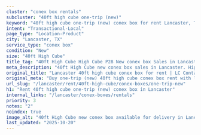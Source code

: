 ```yaml
---
cluster: "conex box rentals"
subcluster: "40ft high cube one-trip (new)"
keyword: "40ft high cube one-trip (new) conex box for rent Lancaster, TX"
intent: "Transactional-Local"
page_type: "Location-Product"
city: "Lancaster, TX"
service_type: "conex box"
condition: "New"
size: "40ft High Cube"
title_tag: "40ft High Cube High Cube P28 New conex box Sales in Lancaster | LC Container"
meta_description: "40ft High Cube new conex box sales in Lancaster. High cube containers with extra height. Fast delivery, competitive pricing. Serving conex boxes area. Quote ID: R32. Call (214) 524-4168 for your free quote today."
original_title: "Lancaster 40ft high cube conex box for rent | LC Container"
original_meta: "Buy one-trip (new) 40ft high cube conex box rent with local delivery in Lancaster, TX. LC Container — local Since 2003. Request a fast quote today."
url_slug: "/lancaster/rent/40ft-high-cube/conex-boxes/one-trip-new"
h1: "Rent 40ft high cube one-trip (new) conex box in Lancaster"
internal_links: "/lancaster/conex-boxes/rentals"
priority: 3
notes: "2"
noindex: true
image_alt: "40ft High Cube new conex box available for delivery in Lancaster"
last_updated: "2025-10-20"
---
```


<!-- TODO: Add unique city/inventory copy, images, and internal links here. -->
